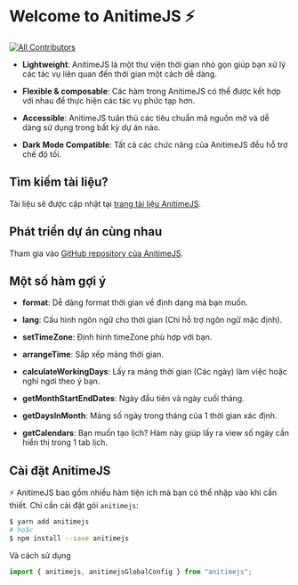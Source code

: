 # Welcome to AnitimeJS ⚡️

[![All Contributors](https://img.shields.io/badge/all_contributors-2-orange.svg?style=flat-square)](#contributors-)

- **Lightweight**: AnitimeJS là một thư viện thời gian nhỏ gọn giúp bạn xử lý các tác vụ liên quan đến thời gian một cách dễ dàng.
  
- **Flexible & composable**: Các hàm trong AnitimeJS có thể được kết hợp với nhau để thực hiện các tác vụ phức tạp hơn.

- **Accessible**: AnitimeJS tuân thủ các tiêu chuẩn mã nguồn mở và dễ dàng sử dụng trong bất kỳ dự án nào.

- **Dark Mode Compatible**: Tất cả các chức năng của AnitimeJS đều hỗ trợ chế độ tối.

## Tìm kiếm tài liệu?

Tài liệu sẽ được cập nhật tại [trang tài liệu AnitimeJS](https://ui.ani2am.me/).

## Phát triển dự án cùng nhau

Tham gia vào [GitHub repository của AnitimeJS](https://github.com/fo-nhan/Ani-Time-JS).

## Một số hàm gợi ý

- **format**: Dễ dàng format thời gian về định dạng mà bạn muốn.

- **lang**: Cấu hình ngôn ngữ cho thời gian (Chỉ hỗ trợ ngôn ngữ mặc định).

- **setTimeZone**: Định hình timeZone phù hợp với bạn.
  
- **arrangeTime**: Sắp xếp mảng thời gian.

- **calculateWorkingDays**: Lấy ra mảng thời gian (Các ngày) làm việc hoặc nghỉ ngơi theo ý bạn.

- **getMonthStartEndDates**: Ngày đầu tiên và ngày cuối tháng.
  
- **getDaysInMonth**: Mảng số ngày trong tháng của 1 thời gian xác định.
  
- **getCalendars**: Bạn muốn tạo lịch? Hàm này giúp lấy ra view số ngày cần hiển thị trong 1 tab lịch.

## Cài đặt AnitimeJS

⚡️ AnitimeJS bao gồm nhiều hàm tiện ích mà bạn có thể nhập vào khi cần thiết. Chỉ cần cài đặt gói `anitimejs`:

```sh
$ yarn add anitimejs
# hoặc
$ npm install --save anitimejs
```

Và cách sử dụng

```jsx
import { anitimejs, anitimejsGlobalConfig } from "anitimejs";
```
